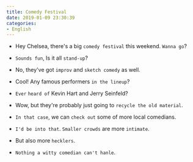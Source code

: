 ```yaml
---
title: Comedy Festival 
date: 2019-01-09 23:30:39
categories:
- English
---
```


- Hey Chelsea, there's a big `comedy festival` this weekend. `Wanna go`?

- `Sounds fun`, Is it all `stand-up`?

- No, they've got `improv` and `sketch comedy` as well.

- Cool! Any famous performers `in the lineup`?

- `Ever` `heard of` Kevin Hart and Jerry Seinfeld?

- Wow, but they're probably just going to `recycle the old material`.
  
- `In that case`, we can `check out` some of more local comedians.

- `I'd be into that`. `Smaller crowds` are more `intimate`.

- But also more `hecklers`.

- `Nothing a witty comedian can't hanle`.
